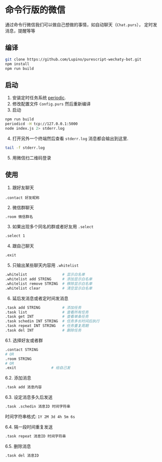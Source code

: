 # 命令行版的微信

通过命令行微信我们可以做自己想做的事情，如自动聊天（`Chat.purs`），
定时发消息，提醒等等

## 编译

```bash
git clone https://github.com/Lupino/purescript-wechaty-bot.git
npm install
npm run build
```

## 启动

1. 安装定时任务系统 [periodic](https://github.com/Lupino/haskell-periodic).
2. 修改配置文件 `Config.purs` 然后重新编译
3. 启动

```bash
npm run build
periodicd -H tcp://127.0.0.1:5000
node index.js 2> stderr.log
```

4. 打开另外一个终端然后查看 `stderr.log` 消息都会输出到这里.

```bash
tail -f stderr.log
```

5. 用微信扫二维码登录


## 使用

1. 跟好友聊天

```hash
.contact 好友昵称
```

2. 微信群聊天

```bash
.room 微信群名
```

3. 如果出现多个同名的群或者好友用 `.select`

```bash
.select 1
```

4. 跟自己聊天

```bash
.exit
```

5. 只输出某些聊天内容用 `.whitelist`

```bash
.whitelist                # 显示白名单
.whitelist add STRING     # 添加显示白名单
.whitelist remove STRING  # 移除显示白名单
.whitelist clear          # 清空显示白名单
```

6. 延后发消息或者定时间发消息

```bash
.task add STRING          # 添加任务
.task list                # 查看所有任务
.task get INT             # 查看单条任务
.task schedin INT STRING  # 任务多长时间后执行
.task repeat INT STRING   # 任务重复周期
.task del INT             # 删除任务
```

6.1. 选择好友或者群

```bash
.contact STRING
# OR
.room STRING
# OR
.exit                # 给自己发
```

6.2. 添加消息

```bash
.task add 消息内容
```

6.3. 设定消息多久后发送

```bash
.task .schedin 消息ID 时间字符串
```

时间字符串格式: `1Y 2M 3d 4h 5m 6s`

6.4. 隔一段时间重复发送

```bash
.task repeat 消息ID 时间字符串
```

6.5. 删除消息

```bash
.task del 消息ID
```
